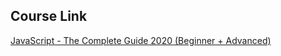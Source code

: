## Course Link
[JavaScript - The Complete Guide 2020 (Beginner + Advanced)](https://www.udemy.com/course/javascript-the-complete-guide-2020-beginner-advanced/)

